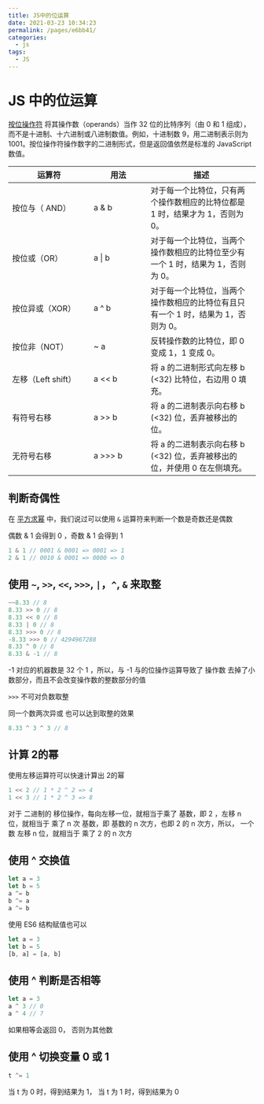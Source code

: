 ```yaml
---
title: JS中的位运算
date: 2021-03-23 10:34:23
permalink: /pages/e6bb41/
categories:
  - js
tags:
  - JS
---
```

# JS 中的位运算

[按位操作符](https://developer.mozilla.org/zh-CN/docs/conflicting/Web/JavaScript/Reference/Operators_7c8eb9475d97a4a734c5991857698560) 将其操作数（operands）当作 32 位的比特序列（由 0 和 1 组成），而不是十进制、十六进制或八进制数值。例如，十进制数 9，用二进制表示则为 1001。按位操作符操作数字的二进制形式，但是返回值依然是标准的 JavaScript 数值。

| <div style="width:150px">运算符</div> |   <div style="width: 100px">用法</div>   | 描述 |
| ---- | ------- | --- |
| 按位与（ AND） | a & b | 对于每一个比特位，只有两个操作数相应的比特位都是 1 时，结果才为 1，否则为 0。 |
| 按位或（OR） | a \| b | 对于每一个比特位，当两个操作数相应的比特位至少有一个 1 时，结果为 1，否则为 0。 |
| 按位异或（XOR） | a ^ b | 对于每一个比特位，当两个操作数相应的比特位有且只有一个 1 时，结果为 1，否则为 0。 |
| 按位非（NOT） | ~ a | 反转操作数的比特位，即 0 变成 1，1 变成 0。 |
| 左移（Left shift） | a << b | 将 a 的二进制形式向左移 b (<32) 比特位，右边用 0 填充。 |
| 有符号右移 | a >> b | 将 a 的二进制表示向右移 b (<32) 位，丢弃被移出的位。 |
| 无符号右移 | a >>> b | 将 a 的二进制表示向右移 b (<32) 位，丢弃被移出的位，并使用 0 在左侧填充。 |

## 判断奇偶性
在 [平方求幂](./exponentiationBySquaring.md) 中，我们说过可以使用 `&` 运算符来判断一个数是奇数还是偶数

偶数 & 1  会得到 0 ，奇数 & 1 会得到 1

```js
1 & 1 // 0001 & 0001 => 0001 => 1
2 & 1 // 0010 & 0001 => 0000 => 0
```

## 使用 `~`, `>>`, `<<`, `>>>`, `|`，`^`, `&` 来取整

```js
~~8.33 // 8
8.33 >> 0 // 8
8.33 << 0 // 8
8.33 | 0 // 8
8.33 >>> 0 // 8
-8.33 >>> 0 // 4294967288
8.33 ^ 0 // 8
8.33 & -1 // 8
```

-1 对应的机器数是 32 个 1 ，所以，与 -1 与的位操作运算导致了 操作数 去掉了小数部分，而且不会改变操作数的整数部分的值


`>>>` 不可对负数取整

同一个数两次异或  也可以达到取整的效果
```js
8.33 ^ 3 ^ 3 // 8
```

## 计算 2的幂

使用左移运算符可以快速计算出 2的幂
```js
1 << 2 // 1 * 2 ^ 2 => 4
1 << 3 // 1 * 2 ^ 3 => 8
```

对于 二进制的 移位操作，每向左移一位，就相当于乘了 基数，即 2 ，左移 n 位，就相当于 乘了 n 次 基数，即 基数的 n 次方，也即 2 的 n 次方，所以， 一个数 左移 n 位，就相当于 乘了 2 的 n 次方

## 使用 ^ 交换值
```js
let a = 3
let b = 5
a ^= b
b ^= a
a ^= b
```
使用 ES6 结构赋值也可以
```js
let a = 3
let b = 5
[b, a] = [a, b]
```

## 使用 ^ 判断是否相等
```js
let a = 3
a ^ 3 // 0
a ^ 4 // 7
```
如果相等会返回 0， 否则为其他数

## 使用 ^ 切换变量 0 或 1
```js
t ^= 1
```
当 t 为 0 时，得到结果为 1， 当 t 为 1 时，得到结果为 0

